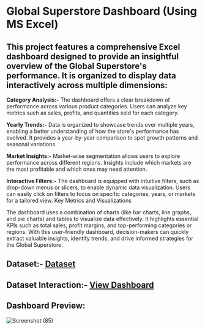 # Global Superstore Dashboard (Using MS Excel)
## This project features a comprehensive Excel dashboard designed to provide an insightful overview of the Global Superstore's performance. It is organized to display data interactively across multiple dimensions:

**Category Analysis:-**
The dashboard offers a clear breakdown of performance across various product categories.
Users can analyze key metrics such as sales, profits, and quantities sold for each category.

**Yearly Trends:-**
Data is organized to showcase trends over multiple years, enabling a better understanding of how the store's performance has evolved.
It provides a year-by-year comparison to spot growth patterns and seasonal variations.

**Market Insights:-**
Market-wise segmentation allows users to explore performance across different regions.
Insights include which markets are the most profitable and which ones may need attention.

**Interactive Filters:-**
The dashboard is equipped with intuitive filters, such as drop-down menus or slicers, to enable dynamic data visualization.
Users can easily click on filters to focus on specific categories, years, or markets for a tailored view.
Key Metrics and Visualizations

The dashboard uses a combination of charts (like bar charts, line graphs, and pie charts) and tables to visualize data effectively.
It highlights essential KPIs such as total sales, profit margins, and top-performing categories or regions.
With this user-friendly dashboard, decision-makers can quickly extract valuable insights, identify trends, and drive informed strategies for the Global Superstore.

## Dataset:- <a href= "https://github.com/Kailash-chowdhury/Data-Analysis_Dashboard/blob/main/Global%20Superstore%20Dashboard.xlsx">Dataset</a>
## Dataset Interaction:- <a href= "https://github.com/Kailash-chowdhury/Data-Analysis_Dashboard/blob/main/Screenshot%20(85).png"> View Dashboard</a>

## Dashboard Preview:
![Screenshot (85)](https://github.com/user-attachments/assets/ea3cfe21-24f4-468f-833e-e65a869f22c2)


